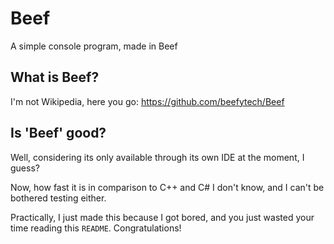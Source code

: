 # Beef
A simple console program, made in Beef
## What is Beef?
I'm not Wikipedia, here you go: https://github.com/beefytech/Beef
## Is 'Beef' good?
Well, considering its only available through its own IDE at the moment, I guess?

Now, how fast it is in comparison to C++ and C# I don't know, and I can't be bothered testing either.

Practically, I just made this because I got bored, and you just wasted your time reading this `README`. Congratulations!
